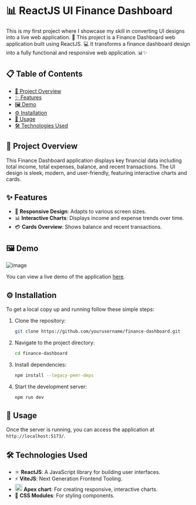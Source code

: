 # 📊 ReactJS UI Finance Dashboard

This is my first project where I showcase my skill in converting UI designs into a live web application. 🚀 This project is a Finance Dashboard web application built using ReactJS. 💻 It transforms a finance dashboard design into a fully functional and responsive web application. 📊✨

## 📋 Table of Contents

- [📖 Project Overview](#-project-overview)
- [✨ Features](#-features)
- [🖼️ Demo](#%EF%B8%8F-demo)
- [⚙️ Installation](#%EF%B8%8F-installation)
- [🚀 Usage](#-usage)
- [🛠️ Technologies Used](#%EF%B8%8F-technologies-used)

## 📖 Project Overview
This Finance Dashboard application displays key financial data including total income, total expenses, balance, and recent transactions. The UI design is sleek, modern, and user-friendly, featuring interactive charts and cards.

## ✨ Features
- 📱 **Responsive Design**: Adapts to various screen sizes.
- 📊 **Interactive Charts**: Displays income and expense trends over time.
- 💳 **Cards Overview**: Shows balance and recent transactions.

## 🖼️ Demo
![image](https://github.com/user-attachments/assets/b57351fb-789c-4393-9819-7adb34b96f8b)

You can view a live demo of the application [here](https://ui-finance-dashboard1.netlify.app/).

## ⚙️ Installation
To get a local copy up and running follow these simple steps:

1. Clone the repository:
    ```sh
    git clone https://github.com/yourusername/finance-dashboard.git
    ```

2. Navigate to the project directory:
    ```sh
    cd finance-dashboard
    ```

3. Install dependencies:
    ```sh
    npm install --legacy-peer-deps
    ```

4. Start the development server:
    ```sh
    npm run dev
    ```

## 🚀 Usage
Once the server is running, you can access the application at `http://localhost:5173/`.

## 🛠️ Technologies Used
- ⚛️ **ReactJS**: A JavaScript library for building user interfaces.
- ⚡ **ViteJS**: Next Generation Frontend Tooling.
- <img class=" ls-is-cached lazyloaded" src="https://apexcharts.com/wp-content/themes/apexcharts/img/apexcharts-logo-white-trimmed.svg" width="20px" height="20px" alt="ApexCharts"> **Apex chart**: For creating responsive, interactive charts.
- 🎨 **CSS Modules**: For styling components.
